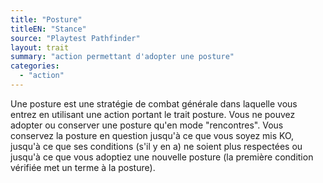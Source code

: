 ```yaml
---
title: "Posture"
titleEN: "Stance"
source: "Playtest Pathfinder"
layout: trait
summary: "action permettant d'adopter une posture"
categories:
  - "action"
---
```

Une posture est une stratégie de combat générale dans laquelle vous entrez en utilisant une action portant le trait posture. Vous ne pouvez adopter ou conserver une posture qu'en mode "rencontres". Vous conservez la posture en question jusqu'à ce que vous soyez mis KO, jusqu'à ce que ses conditions (s'il y en a) ne soient plus respectées ou jusqu'à ce que vous adoptiez une nouvelle posture (la première condition vérifiée met un terme à la posture).
